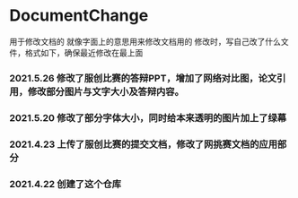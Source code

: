 # DocumentChange

用于修改文档的
就像字面上的意思用来修改文档用的
修改时，写自己改了什么文件，格式如下，确保最近修改在最上面
### 2021.5.26 修改了服创比赛的答辩PPT，增加了网络对比图，论文引用，修改部分图片与文字大小及答辩内容。

### 2021.5.20 修改了部分字体大小，同时给本来透明的图片加上了绿幕

### 2021.4.23 上传了服创比赛的提交文档，修改了网挑赛文档的应用部分

### 2021.4.22 创建了这个仓库

